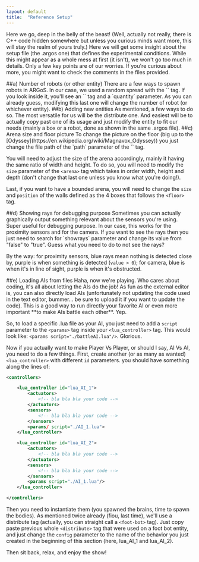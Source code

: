 ```yaml
---
layout: default
title:  "Reference Setup"
---
```


Here we go, deep in the belly of the beast! (Well, actually not really, there is C++ code hidden somewhere but unless you curious minds want more, this will stay the realm of yours truly.) Here we will get some insight about the setup file (the .argos one) that defines the experimental conditions. While this might appear as a whole mess at first (it isn't), we won't go too much in details. Only a few key points are of our worries. If you're curious about more, you might want to check the comments in the files provided.

<span id="nbr_robots"/>
##a) Number of robots (or other entity)
There are a few ways to spawn robots in ARGoS. In our case, we used a random spread with the `<distribute>` tag. If you look inside it, you'll see an `<entity>` tag and a `quantity` parameter. As you can already guess, modifying this last one will change the number of robot (or whichever entity).

<span id="new_entities"/>
##b) Adding new entities
As mentioned, a few ways to do so. The most versatile for us will be the distribute one. And easiest will be to actually copy past one of its usage and just modify the entity to fit our needs (mainly a box or a robot, done as shown in the same .argos file).

<span id="arena"/>
##c) Arena size and floor picture
To change the picture on the floor (big up to the [Odyssey](https://en.wikipedia.org/wiki/Magnavox_Odyssey)) you just change the file path of the `path` parameter of the `<floor>` tag.

You will need to adjust the size of the arena accordingly, mainly it having the same ratio of width and height. To do so, you will need to modify the `size` parameter of the `<arena>` tag which takes in order width, height and depth (don't change that last one unless you know what you're doing!).

Last, if you want to have a bounded arena, you will need to change the `size` and `position` of the walls defined as the 4 boxes that follows the `<floor>` tag. 

<span id="debug"/>
##d) Showing rays for debugging purpose
Sometimes you can actually graphically output something relevant about the sensors you're using. Super useful for debugging purpose. In our case, this works for the proximity sensors and for the camera. If you want to see the rays then you just need to search for `showrays` parameter and change its value from "false" to "true". Guess what you need to do to not see the rays?

By the way: for proximity sensors, blue rays mean nothing is detected close by, purple is when something is detected (`value > 0`); for camera, blue is when it's in line of sight, purple is when it's obstructed.

<span id="ais"/>
##e) Loading AIs from files
Haha, now we're playing. Who cares about coding, it's all about letting the AIs do the job! As fun as the external editor is, you can also directly load AIs (unfortunately not updating the code used in the text editor, bummer... be sure to upload it if you want to update the code). This is a good way to run directly your favorite AI or even more important **to make AIs battle each other**. Yep.

So, to load a specific .lua file as your AI, you just need to add a `script` parameter to the `<params>` tag inside your `<lua_controller>` tag. This would look like: `<params script="./battleAI.lua"/>`. Glorious.

Now if you actually want to make Player Vs Player, or should I say, AI Vs AI, you need to do a few things. First, create another (or as many as wanted) `<lua_controller>` with different `id` parameters. you should have something along the lines of:

```xml
<controllers>

    <lua_controller id="lua_AI_1">
        <actuators>
            <!-- bla bla bla your code --> 
        </actuators>
        <sensors>
            <!-- bla bla bla your code -->
        </sensors>
        <params/ script="./AI_1.lua">
    </lua_controller>

    <lua_controller id="lua_AI_2">
        <actuators>
            <!-- bla bla bla your code --> 
        </actuators>
        <sensors>
            <!-- bla bla bla your code -->
        </sensors>
        <params script="./AI_1.lua"/>
    </lua_controller>

</controllers>
```

Then you need to instantiate them (you spawned the brains, time to spawn the bodies). As mentioned twice already (fiou, last time), we'll use a distribute tag (actually, you can straight call a `<foot-bot>` tag). Just copy paste previous whole `<distribute>` tag that were used on a foot bot entity, and just change the `config` parameter to the name of the behavior you just created in the beginning of this section (here, lua_AI_1 and lua_AI_2).

Then sit back, relax, and enjoy the show!
